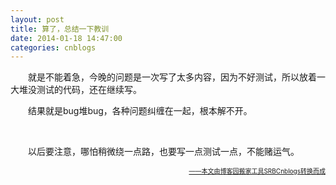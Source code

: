```yaml
---
layout: post
title: 算了，总结一下教训
date: 2014-01-18 14:47:00
categories: cnblogs
---
```


<p>　　就是不能着急，今晚的问题是一次写了太多内容，因为不好测试，所以放着一大堆没测试的代码，还在继续写。</p>
<p>　　结果就是bug堆bug，各种问题纠缠在一起，根本解不开。</p>
<p>&nbsp;</p>
<p>　　以后要注意，哪怕稍微绕一点路，也要写一点测试一点，不能赌运气。</p>

<div align=right><a href="https://github.com/mlxy/SRBCnblogs"><font size=1>——本文由博客园搬家工具SRBCnblogs转换而成</font></a></div>